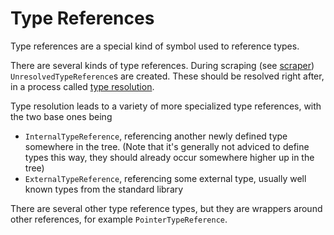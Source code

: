 # Type References

Type references are a special kind of symbol used to reference types.

There are several kinds of type references.
During scraping (see [scraper](../scraper.md)) `UnresolvedTypeReference`s are created.
These should be resolved right after, in a process called [type resolution](../type-resolution.md).

Type resolution leads to a variety of more specialized type references, with the two base ones being

-   `InternalTypeReference`, referencing another newly defined type somewhere in the tree. (Note that it's generally not adviced to define types this way, they should already occur somewhere higher up in the tree)
-   `ExternalTypeReference`, referencing some external type, usually well known types from the standard library

There are several other type reference types, but they are wrappers around other references, for example `PointerTypeReference`.
